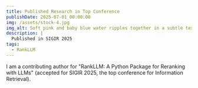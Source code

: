 ```yaml
---
title: Published Research in Top Conference
publishDate: 2025-07-01 00:00:00
img: /assets/stock-4.jpg
img_alt: Soft pink and baby blue water ripples together in a subtle texture.
description: |
  Published in SIGIR 2025
tags:
  - RankLLM
---
```


I am a contributing author for "RankLLM: A Python Package for Reranking with LLMs" (accepted for SIGIR 2025, the top conference for Information Retrieval).
